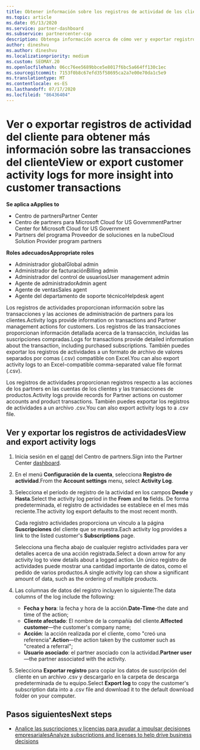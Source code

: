 ```yaml
---
title: Obtener información sobre los registros de actividad de los clientes
ms.topic: article
ms.date: 05/13/2020
ms.service: partner-dashboard
ms.subservice: partnercenter-csp
description: Obtenga información acerca de cómo ver y exportar registros de actividad para obtener información sobre las transacciones de cuentas de clientes y otras actividades de administración de asociados relacionadas con el cliente.
author: dineshvu
ms.author: dineshvu
ms.localizationpriority: medium
ms.custom: SEOMAY.20
ms.openlocfilehash: 06cc76ee5689bbce5e8017f6bc5a664ff130c1ec
ms.sourcegitcommit: 7153f0b8c67efd35f58695ca2a7e00e70da1c5e9
ms.translationtype: MT
ms.contentlocale: es-ES
ms.lasthandoff: 07/17/2020
ms.locfileid: "86436404"
---
```

# <a name="view-or-export-customer-activity-logs-for-more-insight-into-customer-transactions"></a><span data-ttu-id="c047d-103">Ver o exportar registros de actividad del cliente para obtener más información sobre las transacciones del cliente</span><span class="sxs-lookup"><span data-stu-id="c047d-103">View or export customer activity logs for more insight into customer transactions</span></span>

<span data-ttu-id="c047d-104">**Se aplica a**</span><span class="sxs-lookup"><span data-stu-id="c047d-104">**Applies to**</span></span>

- <span data-ttu-id="c047d-105">Centro de partners</span><span class="sxs-lookup"><span data-stu-id="c047d-105">Partner Center</span></span>
- <span data-ttu-id="c047d-106">Centro de partners para Microsoft Cloud for US Government</span><span class="sxs-lookup"><span data-stu-id="c047d-106">Partner Center for Microsoft Cloud for US Government</span></span>
- <span data-ttu-id="c047d-107">Partners del programa Proveedor de soluciones en la nube</span><span class="sxs-lookup"><span data-stu-id="c047d-107">Cloud Solution Provider program partners</span></span>

<span data-ttu-id="c047d-108">**Roles adecuados**</span><span class="sxs-lookup"><span data-stu-id="c047d-108">**Appropriate roles**</span></span>

- <span data-ttu-id="c047d-109">Administrador global</span><span class="sxs-lookup"><span data-stu-id="c047d-109">Global admin</span></span>
- <span data-ttu-id="c047d-110">Administrador de facturación</span><span class="sxs-lookup"><span data-stu-id="c047d-110">Billing admin</span></span>
- <span data-ttu-id="c047d-111">Administrador del control de usuarios</span><span class="sxs-lookup"><span data-stu-id="c047d-111">User management admin</span></span>
- <span data-ttu-id="c047d-112">Agente de administrador</span><span class="sxs-lookup"><span data-stu-id="c047d-112">Admin agent</span></span>
- <span data-ttu-id="c047d-113">Agente de ventas</span><span class="sxs-lookup"><span data-stu-id="c047d-113">Sales agent</span></span>
- <span data-ttu-id="c047d-114">Agente del departamento de soporte técnico</span><span class="sxs-lookup"><span data-stu-id="c047d-114">Helpdesk agent</span></span>

<span data-ttu-id="c047d-115">Los registros de actividades proporcionan información sobre las transacciones y las acciones de administración de partners para los clientes.</span><span class="sxs-lookup"><span data-stu-id="c047d-115">Activity logs provide information on transactions and Partner management actions for customers.</span></span> <span data-ttu-id="c047d-116">Los registros de las transacciones proporcionan información detallada acerca de la transacción, incluidas las suscripciones compradas.</span><span class="sxs-lookup"><span data-stu-id="c047d-116">Logs for transactions provide detailed information about the transaction, including purchased subscriptions.</span></span> <span data-ttu-id="c047d-117">También puedes exportar los registros de actividades a un formato de archivo de valores separados por comas (.csv) compatible con Excel.</span><span class="sxs-lookup"><span data-stu-id="c047d-117">You can also export activity logs to an Excel-compatible comma-separated value file format (.csv).</span></span>

<span data-ttu-id="c047d-118">Los registros de actividades proporcionan registros respecto a las acciones de los partners en las cuentas de los clientes y las transacciones de productos.</span><span class="sxs-lookup"><span data-stu-id="c047d-118">Activity logs provide records for Partner actions on customer accounts and product transactions.</span></span> <span data-ttu-id="c047d-119">También puedes exportar los registros de actividades a un archivo .csv.</span><span class="sxs-lookup"><span data-stu-id="c047d-119">You can also export activity logs to a .csv file.</span></span>

## <a name="view-and-export-activity-logs"></a><span data-ttu-id="c047d-120">Ver y exportar los registros de actividades</span><span class="sxs-lookup"><span data-stu-id="c047d-120">View and export activity logs</span></span>

1. <span data-ttu-id="c047d-121">Inicia sesión en el [panel](https://partner.microsoft.com/dashboard) del Centro de partners.</span><span class="sxs-lookup"><span data-stu-id="c047d-121">Sign into the Partner Center [dashboard](https://partner.microsoft.com/dashboard).</span></span>

2. <span data-ttu-id="c047d-122">En el menú **Configuración de la cuenta**, selecciona **Registro de actividad**.</span><span class="sxs-lookup"><span data-stu-id="c047d-122">From the **Account settings** menu, select **Activity Log**.</span></span>

3. <span data-ttu-id="c047d-123">Selecciona el período de registro de la actividad en los campos **Desde** y **Hasta**.</span><span class="sxs-lookup"><span data-stu-id="c047d-123">Select the activity log period in the **From** and **to** fields.</span></span> <span data-ttu-id="c047d-124">De forma predeterminada, el registro de actividades se establece en el mes más reciente.</span><span class="sxs-lookup"><span data-stu-id="c047d-124">The activity log export defaults to the most recent month.</span></span>

   <span data-ttu-id="c047d-125">Cada registro actividades proporciona un vínculo a la página **Suscripciones** del cliente que se muestra.</span><span class="sxs-lookup"><span data-stu-id="c047d-125">Each activity log provides a link to the listed customer's **Subscriptions** page.</span></span>

   <span data-ttu-id="c047d-126">Selecciona una flecha abajo de cualquier registro actividades para ver detalles acerca de una acción registrada.</span><span class="sxs-lookup"><span data-stu-id="c047d-126">Select a down arrow for any activity log to view details about a logged action.</span></span> <span data-ttu-id="c047d-127">Un único registro de actividades puede mostrar una cantidad importante de datos, como el pedido de varios productos.</span><span class="sxs-lookup"><span data-stu-id="c047d-127">A single activity log can show a significant amount of data, such as the ordering of multiple products.</span></span>

4. <span data-ttu-id="c047d-128">Las columnas de datos del registro incluyen lo siguiente:</span><span class="sxs-lookup"><span data-stu-id="c047d-128">The data columns of the log include the following:</span></span>
   - <span data-ttu-id="c047d-129">**Fecha y hora**: la fecha y hora de la acción.</span><span class="sxs-lookup"><span data-stu-id="c047d-129">**Date-Time**-the date and time of the action;</span></span>
   - <span data-ttu-id="c047d-130">**Cliente afectado**: El nombre de la compañía del cliente.</span><span class="sxs-lookup"><span data-stu-id="c047d-130">**Affected customer**—the customer's company name;</span></span>
   - <span data-ttu-id="c047d-131">**Acción**: la acción realizada por el cliente, como "creó una referencia".</span><span class="sxs-lookup"><span data-stu-id="c047d-131">**Action**—the action taken by the customer such as "created a referral";</span></span>
   - <span data-ttu-id="c047d-132">**Usuario asociado**: el partner asociado con la actividad.</span><span class="sxs-lookup"><span data-stu-id="c047d-132">**Partner user**—the partner associated with the activity.</span></span>

5. <span data-ttu-id="c047d-133">Selecciona **Exportar registro** para copiar los datos de suscripción del cliente en un archivo .csv y descargarlo en la carpeta de descarga predeterminada de tu equipo.</span><span class="sxs-lookup"><span data-stu-id="c047d-133">Select **Export log** to copy the customer's subscription data into a .csv file and download it to the default download folder on your computer.</span></span>

## <a name="next-steps"></a><span data-ttu-id="c047d-134">Pasos siguientes</span><span class="sxs-lookup"><span data-stu-id="c047d-134">Next steps</span></span>

- [<span data-ttu-id="c047d-135">Analice las suscripciones y licencias para ayudar a impulsar decisiones empresariales</span><span class="sxs-lookup"><span data-stu-id="c047d-135">Analyze subscriptions and licenses to help drive business decisions</span></span>](analyze-subscriptions-licenses.md)
